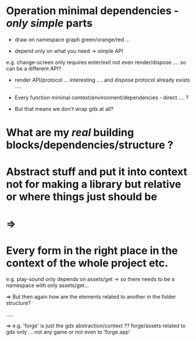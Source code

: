 # Operation minimal dependencies - _only_ _simple_ parts

* draw on namespace graph green/orange/red ...

* depend only on what you need -> simple API

e.g. change-screen only requires enter/exit not even render/dispose .... so can be a different API?

* render API/protocol ... interesting .... and dispose protocol already exists ....

* Every function minimal context/environment/dependencies - direct .... ?
* But that means we don't wrap gdx at all?

# What are my _real_ building blocks/dependencies/structure ?

# Abstract stuff and put it into context not for making a library but relative or where things just should be

# =>

# Every form in the right place in the context of the whole project etc.

e.g. play-sound only depends on assets/get -> so there needs to be a namespace with only assets/get...

=> But then again how are the elements related to another in the folder structure?

.....

=> e.g. 'forge' is just the gdx abstraction/context ??
forge/assets related to gdx only ... not any game or not even to 'forge.app'
